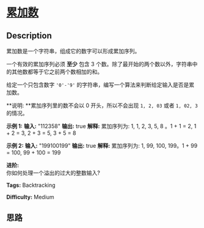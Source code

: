 # [累加数][title]

## Description

累加数是一个字符串，组成它的数字可以形成累加序列。

一个有效的累加序列必须 **至少** 包含 3 个数。除了最开始的两个数以外，字符串中的其他数都等于它之前两个数相加的和。

给定一个只包含数字 `'0'-'9'` 的字符串，编写一个算法来判断给定输入是否是累加数。

**说明:  **累加序列里的数不会以 0 开头，所以不会出现 `1, 2, 03` 或者 `1, 02, 3` 的情况。

**示例 1:**
            **输入:** "112358"    **输出:** true     **解释:** 累加序列为: 1, 1, 2, 3, 5, 8 。1 + 1 = 2, 1 + 2 = 3, 2 + 3 = 5, 3 + 5 = 8    

**示例  2:**
            **输入:** "199100199"    **输出:** true     **解释:** 累加序列为: 1, 99, 100, 199。1 + 99 = 100, 99 + 100 = 199

**进阶:**  
你如何处理一个溢出的过大的整数输入?


**Tags:** Backtracking

**Difficulty:** Medium

## 思路

[title]: https://leetcode-cn.com/problems/additive-number
